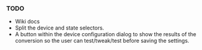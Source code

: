 ### TODO 
- Wiki docs
- Split the device and state selectors.
- A button within the device configuration dialog to show the results of the conversion so the user can test/tweak/test 
  before saving the settings.
